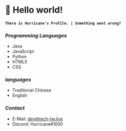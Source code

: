 # 👋 Hello world!
#### ` There is Hurricane's Profile. | Something went wrong? `

### ___Programming Languages___
- Java
- JavaScript
- Python
- HTML5
- CSS


### ___languages___
- Traditional Chinese
- English


### ___Contact___
- E-Mail: dev@tech-tw.live
- Discord: Hurricane#1000
